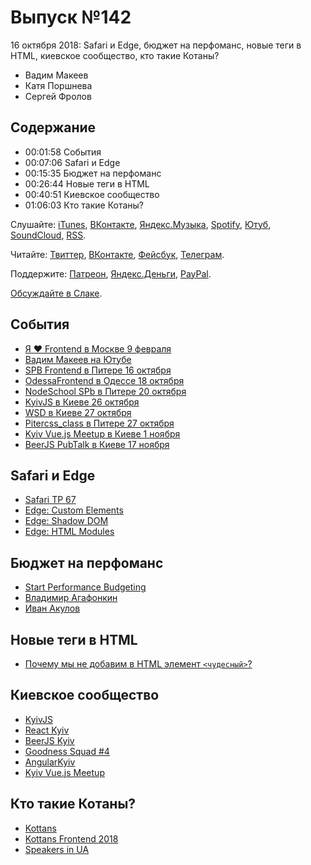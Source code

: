 # Выпуск №142

16 октября 2018: Safari и Edge, бюджет на перфоманс, новые теги в HTML, киевское сообщество, кто такие Котаны?

- Вадим Макеев
- Катя Поршнева
- Сергей Фролов

## Содержание

- 00:01:58 События
- 00:07:06 Safari и Edge
- 00:15:35 Бюджет на перфоманс
- 00:26:44 Новые теги в HTML
- 00:40:51 Киевское сообщество
- 01:06:03 Кто такие Котаны?

Слушайте: [iTunes](https://itunes.apple.com/podcast/id1080500016), [ВКонтакте](https://vk.com/podcasts-32017543), [Яндекс.Музыка](https://music.yandex.ru/album/6245956), [Spotify](https://open.spotify.com/show/3rzAcADjpBpXt73L0epTjV), [Ютуб](https://www.youtube.com/playlist?list=PLMBnwIwFEFHcwuevhsNXkFTcadeX5R1Go), [SoundCloud](https://soundcloud.com/web-standards), [RSS](https://web-standards.ru/podcast/feed/).

Читайте: [Твиттер](https://twitter.com/webstandards_ru), [ВКонтакте](https://vk.com/webstandards_ru), [Фейсбук](https://www.facebook.com/webstandardsru), [Телеграм](https://t.me/webstandards_ru).

Поддержите: [Патреон](https://www.patreon.com/webstandards_ru), [Яндекс.Деньги](https://money.yandex.ru/to/41001119329753), [PayPal](https://www.paypal.me/pepelsbey).

[Обсуждайте в Слаке](http://slack.web-standards.ru/).

## События

- [Я ❤ Frontend в Москве 9 февраля](https://yandex.ru/promo/yandex4developers/yalovefrontend)
- [Вадим Макеев на Ютубе](https://www.youtube.com/pepelsbey)
- [SPB Frontend в Питере 16 октября](https://spb-frontend-events.timepad.ru/event/827835/)
- [OdessaFrontend в Одессе 18 октября](https://odessafrontend.com/)
- [NodeSchool SPb в Питере 20 октября](https://github.com/nodeschool/spb/issues/71)
- [KyivJS в Киеве 26 октября](http://kyivjs.org/)
- [WSD в Киеве 27 октября](https://wsd.events/2018/10/27/)
- [Pitercss_class в Питере 27 октября](https://twitter.com/pitercss_class/status/1051789838238838784)
- [Kyiv Vue.js Meetup в Киеве 1 ноября](https://www.meetup.com/Kyiv-Vue-js-Meetup/)
- [BeerJS PubTalk в Киеве 17 ноября](https://www.facebook.com/events/1133996603419493/)

## Safari и Edge

- [Safari TP 67](https://webkit.org/blog/8419/release-notes-for-safari-technology-preview-67/)
- [Edge: Custom Elements](https://developer.microsoft.com/en-us/microsoft-edge/platform/status/customelements/)
- [Edge: Shadow DOM](https://developer.microsoft.com/en-us/microsoft-edge/platform/status/shadowdom/)
- [Edge: HTML Modules](https://github.com/w3c/webcomponents/issues/645#issuecomment-427205519)

## Бюджет на перфоманс

- [Start Performance Budgeting](https://medium.com/p/dabde04cf6a3)
- [Владимир Агафонкин](https://agafonkin.com/)
- [Иван Акулов](https://iamakulov.com/)

## Новые теги в HTML

- [Почему мы не добавим в HTML элемент `<чудесный>`?](http://css-live.ru/faq/pochemu-my-ne-dobavim-v-html-element.html)

## Киевское сообщество

- [KyivJS](http://kyivjs.org/)
- [React Kyiv](https://twitter.com/reactkyiv)
- [BeerJS Kyiv](http://fb.com/beerjskyiv)
- [Goodness Squad #4](https://www.meetup.com/Kyiv-ReactJS-Meetup/events/248972302/)
- [AngularKyiv](https://www.meetup.com/Angular-Kyiv/)
- [Kyiv Vue.js Meetup](https://www.meetup.com/Kyiv-Vue-js-Meetup/)

## Кто такие Котаны?

- [Kottans](http://kottans.org/)
- [Kottans Frontend 2018](https://dou.ua/forums/topic/25282/)
- [Speakers in UA](http://speakers.in.ua/)
